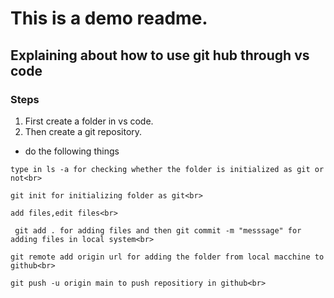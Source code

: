 # This is a demo readme.
## Explaining about how to use git hub through vs code<br>
### Steps
1. First create a folder in vs code.<br>
2. Then create a git repository.<br>
* do the following things<br>
```
type in ls -a for checking whether the folder is initialized as git or not<br>
```
```
git init for initializing folder as git<br>
```
```
add files,edit files<br>
```
```
 git add . for adding files and then git commit -m "messsage" for adding files in local system<br>
```
 ```
 git remote add origin url for adding the folder from local macchine to github<br>
```
```
git push -u origin main to push repositiory in github<br>
```
